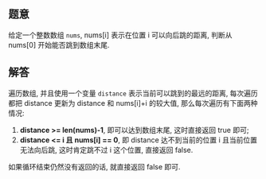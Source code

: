 ## 题意

给定一个整数数组 `nums`, nums[i] 表示在位置 i 可以向后跳的距离, 判断从 nums[0] 开始能否跳到数组末尾.

## 解答

遍历数组, 并且使用一个变量 `distance` 表示当前可以跳到的最远的距离, 每次遍历都把 distance 更新为 distance 和 nums[i]+i 的较大值, 那么每次遍历有下面两种情况:

1. **distance >= len(nums)-1**, 即可以达到数组末尾, 这时直接返回 true 即可;
2. **distance <= i 且 nums[i] == 0**, 即 distance 达不到当前的位置 i 且当前位置无法向后跳, 这时肯定跳不过 i 这个位置, 直接返回 false.

如果循环结束仍然没有返回的话, 就直接返回 false 即可.